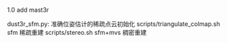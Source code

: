 1.0 add mast3r

dust3r_sfm.py: 准确位姿估计的稀疏点云初始化
scripts/triangulate_colmap.sh sfm 稀疏重建
scripts/stereo.sh sfm+mvs 稠密重建